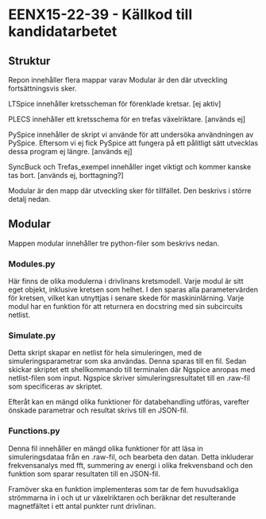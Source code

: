 # EENX15-22-39 - Källkod till kandidatarbetet
## Struktur
Repon innehåller flera mappar varav Modular är den där utveckling fortsättningsvis sker.

LTSpice innehåller kretsscheman för förenklade kretsar. [ej aktiv]

PLECS innehåller ett kretsschema för en trefas växelriktare. [används ej]

PySpice innehåller de skript vi använde för att undersöka användningen av PySpice. Eftersom vi ej fick PySpice att fungera på ett pålitligt sätt utvecklas dessa program ej längre. [används ej]

SyncBuck och Trefas_exempel innehåller inget viktigt och kommer kanske tas bort. [används ej, borttagning?]

Modular är den mapp där utveckling sker för tillfället. Den beskrivs i större detalj nedan.

## Modular
Mappen modular innehåller tre python-filer som beskrivs nedan. 

### Modules.py
Här finns de olika modulerna i drivlinans kretsmodell. Varje modul är sitt eget objekt, inklusive kretsen som helhet. I den sparas alla parametervärden för kretsen, vilket kan utnyttjas i senare skede för maskininlärning. Varje modul har en funktion för att returnera en docstring med sin subcircuits netlist.

### Simulate.py
Detta skript skapar en netlist för hela simuleringen, med de simuleringsparametrar som ska användas. Denna sparas till en fil. Sedan skickar skriptet ett shellkommando till terminalen där Ngspice anropas med netlist-filen som input. Ngspice skriver simuleringsresultatet till en .raw-fil som specificeras av skriptet.

Efteråt kan en mängd olika funktioner för databehandling utföras, varefter önskade parametrar och resultat skrivs till en JSON-fil.

### Functions.py
Denna fil innehåller en mängd olika funktioner för att läsa in simuleringsdataa från en .raw-fil, och bearbeta den datan. Detta inkluderar frekvensanalys med fft, summering av energi i olika frekvensband och den funktion som sparar resultaten till en JSON-fil.

Framöver ska en funktion implementeras som tar de fem huvudsakliga strömmarna in i och ut ur växelriktaren och beräknar det resulterande magnetfältet i ett antal punkter runt drivlinan.

